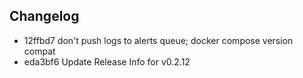 ## Changelog
* 12ffbd7 don't push logs to alerts queue; docker compose version compat
* eda3bf6 Update Release Info for v0.2.12
